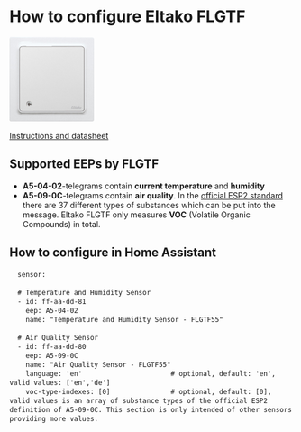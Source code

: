 # How to configure Eltako FLGTF

<img src="./FLGTF55-wg.jpg" height="150">

[Instructions and datasheet](https://www.eltako.com/fileadmin/downloads/en/_bedienung/FLGTF55_30055520-2_gb.pdf)

## Supported EEPs by FLGTF
* **A5-04-02**-telegrams contain **current temperature** and **humidity**
* **A5-09-0C**-telegrams contain **air quality**. In the [official ESP2 standard](https://www.enocean-alliance.org/wp-content/uploads/2017/05/EnOcean_Equipment_Profiles_EEP_v2.6.7_public.pdf) there are 37 different types of substances which can be put into the message. 
  Eltako FLGTF only measures **⁠VOC⁠** (Volatile Organic Compounds) in total.

## How to configure in Home Assistant

```
  sensor:

  # Temperature and Humidity Sensor
  - id: ff-aa-dd-81
    eep: A5-04-02
    name: "Temperature and Humidity Sensor - FLGTF55"

  # Air Quality Sensor
  - id: ff-aa-dd-80
    eep: A5-09-0C
    name: "Air Quality Sensor - FLGTF55"
    language: 'en'                      # optional, default: 'en', valid values: ['en','de']
    voc-type-indexes: [0]               # optional, default: [0], valid values is an array of substance types of the official ESP2 definition of A5-09-0C. This section is only intended of other sensors providing more values.
    
```